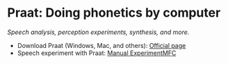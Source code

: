 # Praat: Doing phonetics by computer   

_Speech analysis, perception experiments, synthesis, and more._
   
* Download Praat (Windows, Mac, and others): [Official page]("https://www.fon.hum.uva.nl/praat/")  
* Speech experiment with Praat: [Manual ExperimentMFC]("https://www.fon.hum.uva.nl/praat/manual/ExperimentMFC.html")  


